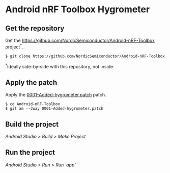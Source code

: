 # Android nRF Toolbox Hygrometer

## Get the repository
Get the https://github.com/NordicSemiconductor/Android-nRF-Toolbox project<sup>*</sup>.

    $ git clone https://github.com/NordicSemiconductor/Android-nRF-Toolbox

<sup>*</sup>Ideally side-by-side with this repository, not inside.

## Apply the patch
Apply the [0001-Added-hygrometer.patch](0001-Added-hygrometer.patch) patch.

    $ cd Android-nRF-Toolbox
    $ git am --3way 0001-Added-hygrometer.patch

## Build the project
*Android Studio > Build > Make Project*

## Run the project
*Android Studio > Run > Run 'app'*
